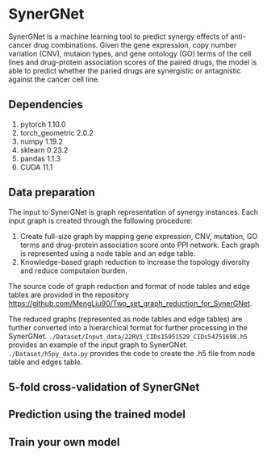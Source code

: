 # SynerGNet
SynerGNet is a machine learning tool to predict synergy effects of anti-cancer drug combinations. Given the gene expression, copy number variation (CNV), mutaion types, and gene ontology (GO) terms of the cell lines and drug-protein association scores of the paired drugs, the model is able to predict whether the paried drugs are synergistic or antagnistic against the cancer cell line.
## Dependencies
1. pytorch 1.10.0
2. torch_geometric 2.0.2
3. numpy 1.19.2
4. sklearn 0.23.2
5. pandas 1.1.3
6. CUDA 11.1
## Data preparation
The input to SynerGNet is graph representation of synergy instances. Each input graph is created through the following procedure:

1. Create full-size graph by mapping gene expression, CNV, mutation, GO terms and drug-protein association score onto PPI network. Each graph is represented using a node table and an edge table.
2. Knowledge-based graph reduction to increase the topology diversity and reduce computaion burden.

The source code of graph reduction and format of node tables and edge tables are provided in the repository https://github.com/MengLiu90/Two_set_graph_reduction_for_SynerGNet.

The reduced graphs (represented as node tables and edge tables) are further converted into a hierarchical format for further processing in the SynerGNet. ```./Dataset/Input_data/22RV1_CIDs15951529_CIDs54751698.h5``` provides an example of the input graph to SynerGNet.
```./Dataset/h5py_data.py``` provides the code to create the .h5 file from node table and edges table.

## 5-fold cross-validation of SynerGNet

## Prediction using the trained model

## Train your own model
